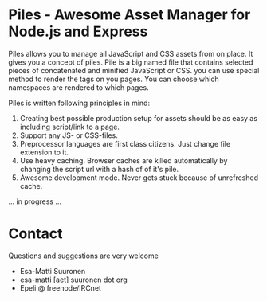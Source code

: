 # Piles - Awesome Asset Manager for Node.js and Express

Piles allows you to manage all JavaScript and CSS assets from on place. It gives you a concept of piles. Pile is
a big named file that contains selected pieces of concatenated and minified JavaScript or CSS. you can use special
method to render the tags on you pages. You can choose which namespaces are rendered to which pages.

Piles is written following principles in mind:

  1. Creating best possible production setup for assets should be as easy as including script/link to a page.
  1. Support any JS- or CSS-files.
  1. Preprocessor languages are first class citizens. Just change file extension to it.
  1. Use heavy caching. Browser caches are killed automatically by changing the script url with a hash of of it's pile.
  1. Awesome development mode. Never gets stuck because of unrefreshed cache. 
  
  
... in progress ...



# Contact

Questions and suggestions are very welcome

- Esa-Matti Suuronen
- esa-matti [aet] suuronen dot org
- Epeli @ freenode/IRCnet



[Express]: http://expressjs.com/
[Node.js]: http://nodejs.org/


